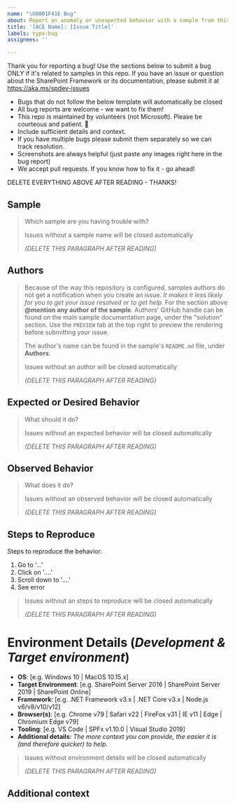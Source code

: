 ```yaml
---
name: "\U0001F41E Bug"
about: Report an anomaly or unexpected behavior with a sample from this repository.
title: '[ACE Name]: [Issue Title]'
labels: type:bug
assignees: ''

---
```


Thank you for reporting a bug! Use the sections below to submit a bug ONLY if it's related to samples in this repo. If you have an issue or question about the SharePoint Framework or its documentation, please submit it at https://aka.ms/spdev-issues

- Bugs that do not follow the below template will automatically be closed
- All bug reports are welcome - we want to fix them!
- This repo is maintained by volunteers (not Microsoft). Please be courteous and patient. 🙂
- Include sufficient details and context.
- If you have multiple bugs please submit them separately so we can track resolution.
- Screenshots are always helpful (just paste any images right here in the bug report)
- We accept pull requests. If you know how to fix it - go ahead!

DELETE EVERYTHING ABOVE AFTER READING - THANKS!

## Sample
> Which sample are you having trouble with? 
>
> Issues without a sample name will be closed automatically 
>
> _(DELETE THIS PARAGRAPH AFTER READING)_

## Authors

> Because of the way this repository is configured, samples authors do not get a notification when you create an issue. *It makes it less likely for you to get your issue resolved or to get help*. For the section above **@mention any author of the sample**. Authors' GitHub handle can be found on the main sample documentation page, under the "solution" section. Use the `PREVIEW` tab at the top right to preview the rendering before submitting your issue. 
>
> The author's name can be found in the sample's `README.md` file, under **Authors**. 
> 
> Issues without an author will be closed automatically 
>
> _(DELETE THIS PARAGRAPH AFTER READING)_


## Expected or Desired Behavior

> What should it do?
>
> Issues without an expected behavior will be closed automatically 
>
> _(DELETE THIS PARAGRAPH AFTER READING)_


## Observed Behavior

> What does it do?
>
> Issues without an observed behavior will be closed automatically 
>
> _(DELETE THIS PARAGRAPH AFTER READING)_


## Steps to Reproduce

Steps to reproduce the behavior:
1. Go to '...'
2. Click on '....'
3. Scroll down to '....'
4. See error

> Issues without an steps to reproduce will be closed automatically 
>
> _(DELETE THIS PARAGRAPH AFTER READING)_


# Environment Details (*Development & Target environment*)

- **OS**: [e.g. Windows 10 | MacOS 10.15.x]
- **Target Environment**: [e.g. SharePoint Server 2016 | SharePoint Server 2019 | SharePoint Online]
- **Framework**: [e.g. .NET Framework v3.x | .NET Core v3.x | Node.js v6/v8/v10/v12]
- **Browser(s)**: [e.g. Chrome v79 | Safari v22 | FireFox v31 | IE v11 | Edge | Chromium Edge v79]
- **Tooling**: [e.g. VS Code | SPFx v1.10.0 | Visual Studio 2019]
- **Additional details**: *The more context you can provide, the easier it is (and therefore quicker) to help.*

> Issues without environment details will be closed automatically 
>
> _(DELETE THIS PARAGRAPH AFTER READING)_

## Additional context
